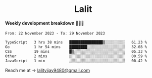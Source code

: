 <h1 align="center">Lalit</h1>

#### Weekly development breakdown 👨🏻‍💻
<!--START_SECTION:waka-->

```txt
From: 22 November 2023 - To: 29 November 2023

TypeScript   3 hrs 38 mins   ███████████████▒░░░░░░░░░   61.23 %
Go           1 hr 54 mins    ████████░░░░░░░░░░░░░░░░░   32.08 %
CSS          19 mins         █▒░░░░░░░░░░░░░░░░░░░░░░░   05.33 %
Other        2 mins          ░░░░░░░░░░░░░░░░░░░░░░░░░   00.59 %
JavaScript   1 min           ░░░░░░░░░░░░░░░░░░░░░░░░░   00.42 %
```

<!--END_SECTION:waka-->

Reach me at → lalitvijay9480@gmail.com
